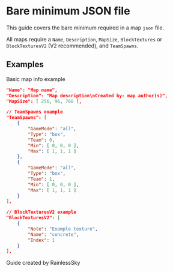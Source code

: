 # Bare minimum JSON file
This guide covers the bare minimum required in a map `json` file.

All maps require a `Name`, `Description`, `MapSize`, `BlockTextures` or `BlockTexturesV2` (V2 recommended), and `TeamSpawns`.


## Examples
Basic map info example
```json
"Name": "Map name",
"Description": "Map description\nCreated by: map author(s)",
"MapSize": [ 256, 96, 768 ],

// TeamSpawns example
"TeamSpawns": [
	{
		"GameMode": "all",
		"Type": "box",
		"Team": 0,
		"Min": [ 0, 0, 0 ],
		"Max": [ 1, 1, 1 ]
	},
	{
		"GameMode": "all",
		"Type": "box",
		"Team": 1,
		"Min": [ 0, 0, 0 ],
		"Max": [ 1, 1, 1 ]
	} 
],

// BlockTexturesV2 example
"BlockTexturesV2": [
    {
        "Note": "Example texture",
        "Name": "concrete",
		"Index": 1
	}
],
```

Guide created by RainlessSky